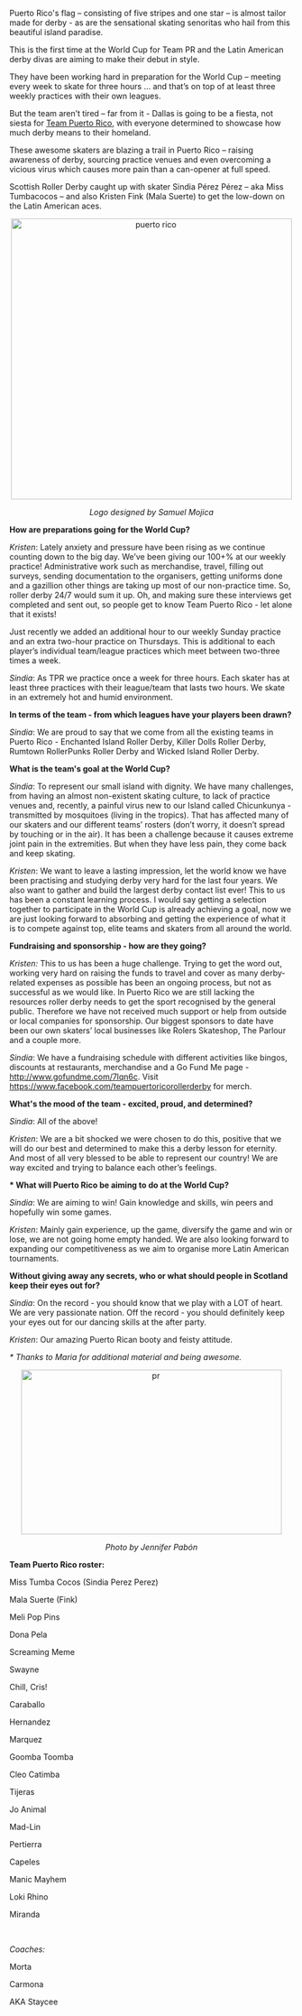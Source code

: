 <html><body><p>Puerto Rico's flag – consisting of five stripes and one star – is almost tailor made for derby - as are the sensational skating senoritas who hail from this beautiful island paradise.

This is the first time at the World Cup for Team PR and the Latin American derby divas are aiming to make their debut in style.

They have been working hard in preparation for the World Cup – meeting every week to skate for three hours … and that’s on top of at least three weekly practices with their own leagues.

But the team aren’t tired – far from it - Dallas is going to be a fiesta, not siesta for <a href="https://www.facebook.com/teampuertoricorollerderby">Team Puerto Rico</a>, with everyone determined to showcase how much derby means to their homeland.

These awesome skaters are blazing a trail in Puerto Rico – raising awareness of derby, sourcing practice venues and even overcoming a vicious virus which causes more pain than a can-opener at full speed.

Scottish Roller Derby caught up with skater Sindia Pérez Pérez – aka Miss Tumbacocos – and also Kristen Fink (Mala Suerte) to get the low-down on the Latin American aces.
</p><p style="text-align:center;"><a href="/2014/10/puerto-rico.png"><img class="alignnone  wp-image-4142" src="https://scottishrollerderbyblog.com/2014/10/puerto-rico.png?w=300" alt="puerto rico" width="498" height="498"></a></p>
<p style="text-align:center;"><em>Logo designed by Samuel Mojica</em></p>
<p style="text-align:left;"><em><strong>
</strong></em><strong>How are preparations going for the World Cup?</strong></p>
<em>Kristen</em>: Lately anxiety and pressure have been rising as we continue counting down to the big day. We’ve been giving our 100+% at our weekly practice! Administrative work such as merchandise, travel, filling out surveys, sending documentation to the organisers, getting uniforms done and a gazillion other things are taking up most of our non-practice time. So, roller derby 24/7 would sum it up. Oh, and making sure these interviews get completed and sent out, so people get to know Team Puerto Rico - let alone that it exists!

Just recently we added an additional hour to our weekly Sunday practice and an extra two-hour practice on Thursdays. This is additional to each player’s individual team/league practices which meet between two-three times a week.

<em>Sindia</em>: As TPR we practice once a week for three hours. Each skater has at least three practices with their league/team that lasts two hours. We skate in an extremely hot and humid environment.

<strong>In terms of the team - from which leagues have your players been drawn? </strong>

<em>Sindia</em>: We are proud to say that we come from all the existing teams in Puerto Rico - Enchanted Island Roller Derby, Killer Dolls Roller Derby, Rumtown RollerPunks Roller Derby and Wicked Island Roller Derby.

<strong>What is the team's goal at the World Cup? </strong>

<em>Sindia</em>: To represent our small island with dignity. We have many challenges, from having an almost non-existent skating culture, to lack of practice venues and, recently, a painful virus new to our Island called Chicunkunya - transmitted by mosquitoes (living in the tropics). That has affected many of our skaters and our different teams’ rosters (don’t worry, it doesn’t spread by touching or in the air). It has been a challenge because it causes extreme joint pain in the extremities. But when they have less pain, they come back and keep skating.

<em>Kristen</em>: We want to leave a lasting impression, let the world know we have been practising and studying derby very hard for the last four years. We also want to gather and build the largest derby contact list ever! This to us has been a constant learning process. I would say getting a selection together to participate in the World Cup is already achieving a goal, now we are just looking forward to absorbing and getting the experience of what it is to compete against top, elite teams and skaters from all around the world.

<strong>Fundraising and sponsorship - how are they going? </strong>

<em>Kristen:</em> This to us has been a huge challenge. Trying to get the word out, working very hard on raising the funds to travel and cover as many derby-related expenses as possible has been an ongoing process, but not as successful as we would like. In Puerto Rico we are still lacking the resources roller derby needs to get the sport recognised by the general public. Therefore we have not received much support or help from outside or local companies for sponsorship. Our biggest sponsors to date have been our own skaters’ local businesses like Rolers Skateshop, The Parlour and a couple more.

<em>Sindia</em>: We have a fundraising schedule with different activities like bingos, discounts at restaurants, merchandise and a Go Fund Me page - <a href="http://www.gofundme.com/7lqn6c">http://www.gofundme.com/7lqn6c</a>. Visit <a href="https://www.facebook.com/teampuertoricorollerderby">https://www.facebook.com/teampuertoricorollerderby</a> for merch.

<strong>What's the mood of the team - excited, proud, and determined? </strong>

<em>Sindia</em>: All of the above!

<em>Kristen</em>: We are a bit shocked we were chosen to do this, positive that we will do our best and determined to make this a derby lesson for eternity. And most of all very blessed to be able to represent our country! We are way excited and trying to balance each other’s feelings.

<strong>* What will Puerto Rico be aiming to do at the World Cup?</strong>

<em>Sindia</em>: We are aiming to win! Gain knowledge and skills, win peers and hopefully win some games.

<em>Kristen</em>: Mainly gain experience, up the game, diversify the game and win or lose, we are not going home empty handed. We are also looking forward to expanding our competitiveness as we aim to organise more Latin American tournaments.

<strong>Without giving away any secrets, who or what should people in Scotland keep their eyes out for?</strong>

<em>Sindia</em>: On the record - you should know that we play with a LOT of heart. We are very passionate nation. Off the record - you should definitely keep your eyes out for our dancing skills at the after party.
<p style="text-align:left;"><em>Kristen</em>: Our amazing Puerto Rican booty and feisty attitude.</p>
<p style="text-align:left;"><em>* Thanks to Maria for additional material and being awesome.</em></p>
<p style="text-align:center;"><a href="/2014/10/pr.jpg"><img class="alignnone  wp-image-4146" src="https://scottishrollerderbyblog.com/2014/10/pr.jpg?w=300" alt="pr" width="462" height="292"></a></p>
<p style="text-align:center;"><em>Photo by Jennifer Pabón</em></p>
<p style="text-align:left;"><strong>Team Puerto Rico roster:</strong></p>
Miss Tumba Cocos (Sindia Perez Perez)

Mala Suerte (Fink)

Meli Pop Pins

Dona Pela

Screaming Meme

Swayne

Chill, Cris!

Caraballo

Hernandez

Marquez

Goomba Toomba

Cleo Catimba

Tijeras

Jo Animal

Mad-Lin

Pertierra

Capeles

Manic Mayhem

Loki Rhino

Miranda

 

<em>Coaches:</em>

Morta

Carmona

AKA Staycee</body></html>
